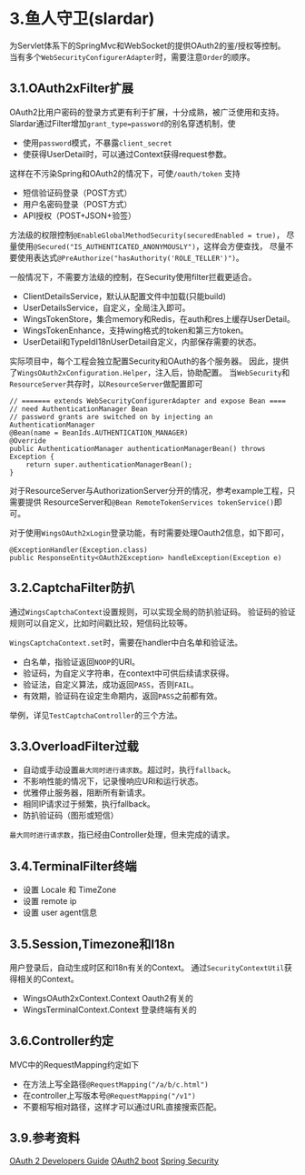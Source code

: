 # 3.鱼人守卫(slardar)

为Servlet体系下的SpringMvc和WebSocket的提供OAuth2的鉴/授权等控制。
当有多个`WebSecurityConfigurerAdapter`时，需要注意`Order`的顺序。

## 3.1.OAuth2xFilter扩展

OAuth2比用户密码的登录方式更有利于扩展，十分成熟，被广泛使用和支持。
Slardar通过Filter增加`grant_type=password`的别名穿透机制，使

 * 使用`password`模式，不暴露`client_secret`
 * 使获得UserDetail时，可以通过Context获得request参数。

这样在不污染Spring和OAuth2的情况下，可使`/oauth/token` 支持

 * 短信验证码登录（POST方式）
 * 用户名密码登录（POST方式）
 * API授权（POST+JSON+验签）

方法级的权限控制`@EnableGlobalMethodSecurity(securedEnabled = true)`，
尽量使用`@Secured("IS_AUTHENTICATED_ANONYMOUSLY")`，这样会方便查找，
尽量不要使用表达式`@PreAuthorize("hasAuthority('ROLE_TELLER')")`。

一般情况下，不需要方法级的控制，在Security使用filter拦截更适合。

 * ClientDetailsService，默认从配置文件中加载(只能build)
 * UserDetailsService，自定义，全局注入即可。
 * WingsTokenStore，集合memory和Redis，在auth和res上缓存UserDetail。
 * WingsTokenEnhance，支持wing格式的token和第三方token。
 * UserDetail和TypeIdI18nUserDetail自定义，内部保存需要的状态。

实际项目中，每个工程会独立配置Security和OAuth的各个服务器。
因此，提供了`WingsOAuth2xConfiguration.Helper`，注入后，协助配置。
当`WebSecurity`和`ResourceServer`共存时，以`ResourceServer`做配置即可

```
// ======= extends WebSecurityConfigurerAdapter and expose Bean ====
// need AuthenticationManager Bean
// password grants are switched on by injecting an AuthenticationManager
@Bean(name = BeanIds.AUTHENTICATION_MANAGER)
@Override
public AuthenticationManager authenticationManagerBean() throws Exception {
    return super.authenticationManagerBean();
}
```

对于ResourceServer与AuthorizationServer分开的情况，参考example工程，只需要提供
ResourceServer和`@Bean RemoteTokenServices tokenService()`即可。

对于使用`WingsOAuth2xLogin`登录功能，有时需要处理Oauth2信息，如下即可，
```
@ExceptionHandler(Exception.class)
public ResponseEntity<OAuth2Exception> handleException(Exception e) 
```

## 3.2.CaptchaFilter防扒

通过`WingsCaptchaContext`设置规则，可以实现全局的防扒验证码。
验证码的验证规则可以自定义，比如时间戳比较，短信码比较等。

`WingsCaptchaContext.set`时，需要在handler中白名单和验证法。

 * 白名单，指验证返回`NOOP`的URI。
 * 验证码，为自定义字符串，在context中可供后续请求获得。
 * 验证法，自定义算法，成功返回`PASS`，否则`FAIL`。
 * 有效期，验证码在设定生命期内，返回`PASS`之前都有效。

举例，详见`TestCaptchaController`的三个方法。

## 3.3.OverloadFilter过载

 * 自动或手动设置`最大同时进行请求数`。超过时，执行`fallback`。
 * 不影响性能的情况下，记录慢响应URI和运行状态。
 * 优雅停止服务器，阻断所有新请求。
 * 相同IP请求过于频繁，执行fallback。
 * 防扒验证码（图形或短信）
 
 `最大同时进行请求数`，指已经由Controller处理，但未完成的请求。

## 3.4.TerminalFilter终端

 * 设置 Locale 和 TimeZone
 * 设置 remote ip
 * 设置 user agent信息

## 3.5.Session,Timezone和I18n

用户登录后，自动生成时区和I18n有关的Context。
通过`SecurityContextUtil`获得相关的Context。

 * WingsOAuth2xContext.Context Oauth2有关的
 * WingsTerminalContext.Context 登录终端有关的

## 3.6.Controller约定

MVC中的RequestMapping约定如下

 * 在方法上写全路径`@RequestMapping("/a/b/c.html")`
 * 在controller上写版本号`@RequestMapping("/v1")`
 * 不要相写相对路径，这样才可以通过URL直接搜索匹配。


## 3.9.参考资料

[OAuth 2 Developers Guide](https://projects.spring.io/spring-security-oauth/docs/oauth2.html)
[OAuth2 boot](https://docs.spring.io/spring-security-oauth2-boot/docs/current/reference/htmlsingle/)
[Spring Security](https://docs.spring.io/spring-security/site/docs/current/reference/htmlsingle/)
